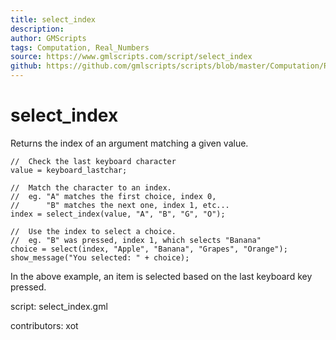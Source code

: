 ```yaml
---
title: select_index
description: 
author: GMScripts
tags: Computation, Real_Numbers
source: https://www.gmlscripts.com/script/select_index
github: https://github.com/gmlscripts/scripts/blob/master/Computation/Real_Numbers/select_index.gml
---
```


select_index
============

Returns the index of an argument matching a given value.

    //  Check the last keyboard character
    value = keyboard_lastchar;

    //  Match the character to an index.
    //  eg. "A" matches the first choice, index 0,
    //      "B" matches the next one, index 1, etc...
    index = select_index(value, "A", "B", "G", "O");

    //  Use the index to select a choice.
    //  eg. "B" was pressed, index 1, which selects "Banana"
    choice = select(index, "Apple", "Banana", "Grapes", "Orange");
    show_message("You selected: " + choice);

In the above example, an item is selected based on the last
keyboard key pressed.

script: select_index.gml

contributors: xot
